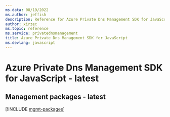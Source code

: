 ```yaml
---
ms.data: 08/19/2022
ms.author: jeffish
description: Reference for Azure Private Dns Management SDK for JavaScript
author: xirzec
ms.topic: reference
ms.service: privatednsmanagement
title: Azure Private Dns Management SDK for JavaScript
ms.devlang: javascript
---
```

# Azure Private Dns Management SDK for JavaScript - latest

## Management packages - latest
[!INCLUDE [mgmt-packages](private-dns-management-mgmt-index.md)]